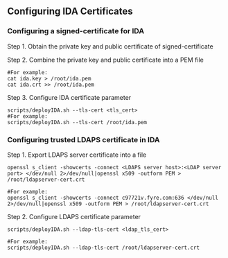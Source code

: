 ## Configuring IDA Certificates

### Configuring a signed-certificate for IDA

Step 1. Obtain the private key and public certificate of signed-certificate

Step 2. Combine the private key and public certificate into a PEM file

```
#For example:
cat ida.key > /root/ida.pem
cat ida.crt >> /root/ida.pem
```

Step 3. Configure IDA certificate parameter

```
scripts/deployIDA.sh --tls-cert <tls_cert>
#For example:
scripts/deployIDA.sh --tls-cert /root/ida.pem
```

### Configuring trusted LDAPS certificate in IDA

Step 1. Export LDAPS server certificate into a file

```
openssl s_client -showcerts -connect <LDAPS server host>:<LDAP server port> </dev/null 2>/dev/null|openssl x509 -outform PEM > /root/ldapserver-cert.crt

#For example:
openssl s_client -showcerts -connect c97721v.fyre.com:636 </dev/null 2>/dev/null|openssl x509 -outform PEM > /root/ldapserver-cert.crt
```

Step 2. Configure LDAPS certificate parameter

```
scripts/deployIDA.sh --ldap-tls-cert <ldap_tls_cert>

#For example:
scripts/deployIDA.sh --ldap-tls-cert /root/ldapserver-cert.crt
```

